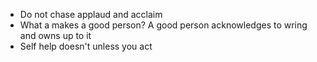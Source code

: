 - Do not chase applaud and acclaim
- What a makes a good person? A good person acknowledges to wring and owns up to it
- Self help doesn't unless you act 